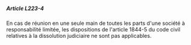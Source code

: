 ##### Article L223-4

En cas de réunion en une seule main de toutes les parts d'une société à responsabilité limitée, les dispositions de l'article 1844-5 du code civil relatives à la dissolution judiciaire ne sont pas applicables.

